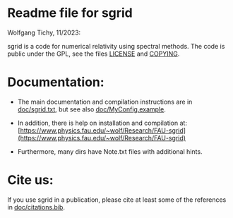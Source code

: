 # Readme file for sgrid
Wolfgang Tichy, 11/2023:

sgrid is a code for numerical relativity using spectral methods.
The code is public under the GPL, see the files 
[LICENSE](LICENSE) and [COPYING](COPYING).


# Documentation:

* The main documentation and compilation instructions are in
  [doc/sgrid.txt](doc/sgrid.txt), 
  but see also [doc/MyConfig.example](doc/MyConfig.example).

* In addition, there is help on installation and compilation at:
  [https://www.physics.fau.edu/~wolf/Research/FAU-sgrid](https://www.physics.fau.edu/~wolf/Research/FAU-sgrid)

* Furthermore, many dirs have Note.txt files with additional hints.


# Cite us:

If you use sgrid in a publication, please cite at least some of the
references in [doc/citations.bib](doc/citations.bib).
